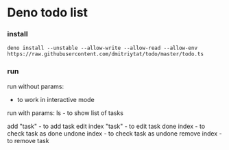 # Deno todo list

### install

`deno install --unstable --allow-write --allow-read --allow-env https://raw.githubusercontent.com/dmitriytat/todo/master/todo.ts`

### run

run without params:
- to work in interactive mode

run with params:
ls - to show list of tasks

add "task"        - to add task
edit index "task" - to edit task
done index        - to check task as done
undone index      - to check task as undone
remove index      - to remove task
